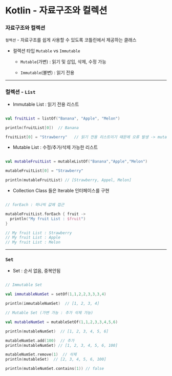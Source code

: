 # Kotlin - 자료구조와 컬렉션


### 자료구조와 컬렉션

`컬렉션` - 자료구조를 쉽게 사용할 수 있도록 코틀린에서 제공하는 클래스

- 컬렉션 타입 `Mutable` vs `Immutable`

    - `Mutable`(가변) : 읽기 및 삽입, 삭제, 수정 가능

    - `Immutable`(불변) : 읽기 전용


---

### 컬렉션 - `List`

- Immutable List : 읽기 전용 리스트

```Kotlin

val fruitList = listOf("Banana", "Apple", "Melon")

println(fruitList[0])  // Banana

fruitList[0] = "Strawberry"   // 읽기 전용 리스트이기 때문에 오류 발생 -> mutable 리스트로 만들어줘야함

```

- Mutable List : 수정/추가/삭제 가능한 리스트

```Kotlin

val mutableFruitList = mutableListOf("Banana","Apple","Melon")

mutableFruitList[0] = "Strawberry"

println(mutableFruitList) // [Strawberry, Appel, Melon]

```

- Collection Class 들은 Iterable 인터페이스를 구현

```Kotlin

// forEach : 하나씩 값에 접근

mutableFruitList.forEach { fruit -> 
  println("My fruit List : $fruit")
}

// My fruit List : Strawberry
// My fruit List : Apple
// My fruit List : Melon
```

---

### `Set`

- Set : 순서 없음, 중복안됨

```Kotlin

// Immutable Set

val immutableNumSet = setOf(1,1,2,2,3,3,3,4)

println(immutableNumSet)  // [1, 2, 3, 4]

// Mutable Set (가변 가능 : 추가 삭제 가능)

val mutableNumSet = mutableSetOf(1,1,2,3,3,4,5,6)

println(mutableNumSet)  // [1, 2, 3, 4, 5, 6]

mutableNumSet.add(100)  // 추가
println(mutableNumSet) // [1, 2, 3, 4, 5, 6, 100]

mutableNumSet.remove(1)  // 삭제
println(mutableSet)  // [2, 3, 4, 5, 6, 100]

println(mutableNumSet.contains(1)) // false
```